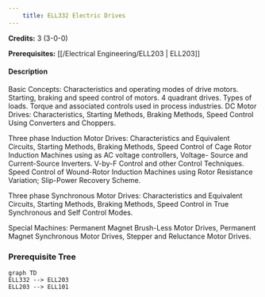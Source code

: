 ```yaml
---
    title: ELL332 Electric Drives
---
```

**Credits:** 3 (3-0-0)



**Prerequisites:** [[/Electrical Engineering/ELL203 | ELL203]]

#### Description 
Basic Concepts: Characteristics and operating modes of drive motors. Starting, braking and speed control of motors. 4 quadrant drives. Types of loads. Torque and associated controls used in process industries. DC Motor Drives: Characteristics, Starting Methods, Braking Methods, Speed Control Using Converters and Choppers.

Three phase Induction Motor Drives: Characteristics and Equivalent Circuits, Starting Methods, Braking Methods, Speed Control of Cage Rotor Induction Machines using as AC voltage controllers, Voltage- Source and Current-Source Inverters. V-by-F Control and other Control Techniques. Speed Control of Wound-Rotor Induction Machines using Rotor Resistance Variation; Slip-Power Recovery Scheme.

Three phase Synchronous Motor Drives: Characteristics and Equivalent Circuits, Starting Methods, Braking Methods, Speed Control in True Synchronous and Self Control Modes.

Special Machines: Permanent Magnet Brush-Less Motor Drives, Permanent Magnet Synchronous Motor Drives, Stepper and Reluctance Motor Drives.

### Prerequisite Tree

```mermaid
graph TD
ELL332 --> ELL203
ELL203 --> ELL101
```